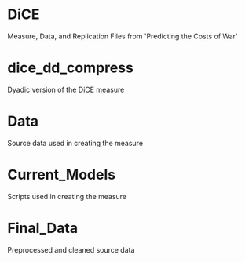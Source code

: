 # DiCE
Measure, Data, and Replication Files from 'Predicting the Costs of War'

# dice_dd_compress
Dyadic version of the DiCE measure

# Data
Source data used in creating the measure

# Current_Models
Scripts used in creating the measure

# Final_Data
Preprocessed and cleaned source data
